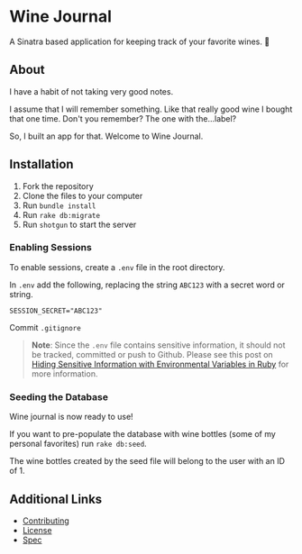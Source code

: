 # Wine Journal

A Sinatra based application for keeping track of your favorite wines. 🍷

## About

I have a habit of not taking very good notes.

I assume that I will remember something. Like that really good wine I bought that one time. Don't you remember? The one with the...label?

So, I built an app for that. Welcome to Wine Journal.

## Installation

1. Fork the repository
1. Clone the files to your computer
1. Run `bundle install`
1. Run `rake db:migrate`
1. Run `shotgun` to start the server

### Enabling Sessions

To enable sessions, create a `.env` file in the root directory.

In `.env` add the following, replacing the string `ABC123` with a secret word or string.

```
SESSION_SECRET="ABC123"
```
Commit `.gitignore`

> **Note**: Since the `.env` file contains sensitive information, it should not be tracked, committed or push to Github. Please see this post on [Hiding Sensitive Information with Environmental Variables in Ruby](https://shannoncrabill.com/blog/hiding-sensitive-information-with-environmental-variables-in-ruby/) for more information.

### Seeding the Database

Wine journal is now ready to use!

If you want to pre-populate the database with wine bottles (some of my personal favorites) run `rake db:seed`.

The wine bottles created by the seed file will belong to the user with an ID of 1.

## Additional Links

- [Contributing](CONTRIBUTING.md)
- [License](LICENSE.md)
- [Spec](spec.md)
